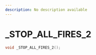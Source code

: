 ```yaml
---
description: No description available 
---
```


# _STOP_ALL_FIRES_2

```cpp
void _STOP_ALL_FIRES_2();
```